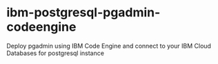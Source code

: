 # ibm-postgresql-pgadmin-codeengine
Deploy pgadmin using IBM Code Engine and connect to your IBM Cloud Databases for postgresql instance

